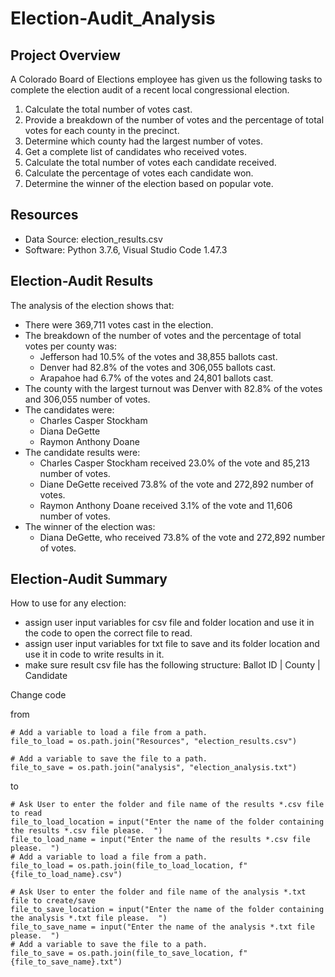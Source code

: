 # Election-Audit_Analysis

## Project Overview
A Colorado Board of Elections employee has given us the following tasks to complete the election audit of a recent local congressional election.

1. Calculate the total number of votes cast.
2. Provide a breakdown of the number of votes and the percentage of total votes for each county in the precinct.
3. Determine which county had the largest number of votes.
4. Get a complete list of candidates who received votes.
5. Calculate the total number of votes each candidate received.
6. Calculate the percentage of votes each candidate won.
7. Determine the winner of the election based on popular vote.

## Resources
- Data Source: election_results.csv
- Software: Python 3.7.6, Visual Studio Code 1.47.3

## Election-Audit Results
The analysis of the election shows that:
- There were 369,711 votes cast in the election.
- The breakdown of the number of votes and the percentage of total votes per county was:
    - Jefferson had 10.5% of the votes and 38,855 ballots cast.
    - Denver had 82.8% of the votes and 306,055 ballots cast.
    - Arapahoe had 6.7% of the votes and 24,801 ballots cast.
- The county with the largest turnout was Denver with 82.8% of the votes and 306,055 number of votes.
- The candidates were:
    - Charles Casper Stockham
    - Diana DeGette
    - Raymon Anthony Doane
- The candidate results were:
    - Charles Casper Stockham received 23.0% of the vote and 85,213 number of votes.
    - Diane DeGette received 73.8% of the vote and 272,892 number of votes.
    - Raymon Anthony Doane received 3.1% of the vote and 11,606 number of votes.
- The winner of the election was:
    - Diana DeGette, who received 73.8% of the vote and 272,892 number of votes.

## Election-Audit Summary
How to use for any election:
- assign user input variables for csv file and folder location and use it in the code to open the correct file to read.
- assign user input variables for txt file to save and its folder location and use it in code to write results in it.
- make sure result csv file has the following structure: Ballot ID | County | Candidate

Change code

from
```
# Add a variable to load a file from a path.
file_to_load = os.path.join("Resources", "election_results.csv")

# Add a variable to save the file to a path.
file_to_save = os.path.join("analysis", "election_analysis.txt")
```
to 
```
# Ask User to enter the folder and file name of the results *.csv file to read
file_to_load_location = input("Enter the name of the folder containing the results *.csv file please.  ")
file_to_load_name = input("Enter the name of the results *.csv file please.  ")
# Add a variable to load a file from a path.
file_to_load = os.path.join(file_to_load_location, f"{file_to_load_name}.csv")

# Ask User to enter the folder and file name of the analysis *.txt file to create/save
file_to_save_location = input("Enter the name of the folder containing the analysis *.txt file please.  ")
file_to_save_name = input("Enter the name of the analysis *.txt file please.  ")
# Add a variable to save the file to a path.
file_to_save = os.path.join(file_to_save_location, f"{file_to_save_name}.txt")
```
